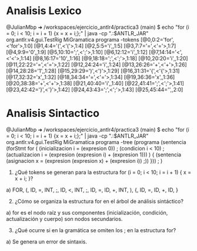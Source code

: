 
# Analisis Lexico
@JulianMbp ➜ /workspaces/ejercicio_antlr4/practica3 (main) $ echo "for (i = 0; i < 10; i = i + 1) {x = x + i;};" | java -cp ".:$ANTLR_JAR" org.antlr.v4.gui.TestRig MiGramatica programa -tokens
[@0,0:2='for',<'for'>,1:0]
[@1,4:4='(',<'('>,1:4]
[@2,5:5='i',<ID>,1:5]
[@3,7:7='=',<'='>,1:7]
[@4,9:9='0',<INT>,1:9]
[@5,10:10=';',<';'>,1:10]
[@6,12:12='i',<ID>,1:12]
[@7,14:14='<',<'<'>,1:14] 
[@8,16:17='10',<INT>,1:16]
[@9,18:18=';',<';'>,1:18]
[@10,20:20='i',<ID>,1:20]
[@11,22:22='=',<'='>,1:22]
[@12,24:24='i',<ID>,1:24]
[@13,26:26='+',<'+'>,1:26]
[@14,28:28='1',<INT>,1:28]
[@15,29:29=')',<')'>,1:29]
[@16,31:31='{',<'{'>,1:31]
[@17,32:32='x',<ID>,1:32]
[@18,34:34='=',<'='>,1:34]
[@19,36:36='x',<ID>,1:36]
[@20,38:38='+',<'+'>,1:38]
[@21,40:40='i',<ID>,1:40]
[@22,41:41=';',<';'>,1:41]
[@23,42:42='}',<'}'>,1:42]
[@24,43:43=';',<';'>,1:43]
[@25,45:44='<EOF>',<EOF>,2:0]


# Analisis Sintactico
@JulianMbp ➜ /workspaces/ejercicio_antlr4/practica3 (main) $ echo "for (i = 0; i < 10; i = i + 1) {x = x + i;};" | java -cp ".:$ANTLR_JAR" org.antlr.v4.gui.TestRig MiGramatica programa -tree
(programa (sentencia (forStmt for ( (inicializacion i = (expresion 0)) ; (condicion i < 10) ; (actualizacion i = (expresion (expresion i) + (expresion 1))) ) { (sentencia (asignacion x = (expresion (expresion x) + (expresion i)) ;)) })) ; <EOF>)




1. ¿Qué tokens se generan para la estructura for (i = 0; i < 10; i = i + 1) { x = x + i; }?

a) FOR, (, ID, =, INT, ;, ID, <, INT, ;, ID, =, ID, +, INT, ), {, ID, =, ID, +, ID, }

2. ¿Cómo se organiza la estructura for en el árbol de análisis sintáctico?

a) for es el nodo raíz y sus componentes (inicialización, condición, actualización y cuerpo) son nodos secundarios.

3. ¿Qué ocurre si en la gramática se omiten los ; en la estructura for?

a) Se genera un error de sintaxis.